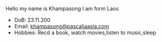 Hello my name is Khampasong I am form Laos
 - DoB: 23.11.200
 - Email: khampasong@pascaliaasia.com
 - Hobbies: Recd a book, watch movies,listen to music,sleep

